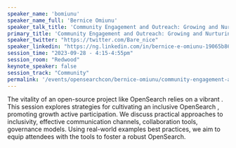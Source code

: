 ```yaml
---
speaker_name: 'bomiunu'
speaker_name_full: 'Bernice Omiunu'
speaker_talk_title: 'Community Engagement and Outreach: Growing and Nurturing the OpenSearch Community'
primary_title: 'Community Engagement and Outreach: Growing and Nurturing the OpenSearch Community'
speaker_twitter: "https://twitter.com/Bare_nice"
speaker_linkedin: "https://ng.linkedin.com/in/bernice-e-omiunu-19065b86"
session_time: "2023-09-28 - 4:15-4:55pm"
session_room: "Redwood"
keynote_speaker: false
session_track: "Community"
permalink: '/events/opensearchcon/bernice-omiunu/community-engagement-and-outreach-growing-and-nurturing-the-opensearch-community.html'
---
```


The vitality of an open-source project like OpenSearch relies on a vibrant . This session explores strategies for cultivating an inclusive OpenSearch , promoting growth active participation. We discuss practical approaches to inclusivity, effective communication channels, collaboration tools, governance models. Using real-world examples best practices, we aim to equip attendees with the tools to foster a robust OpenSearch.
